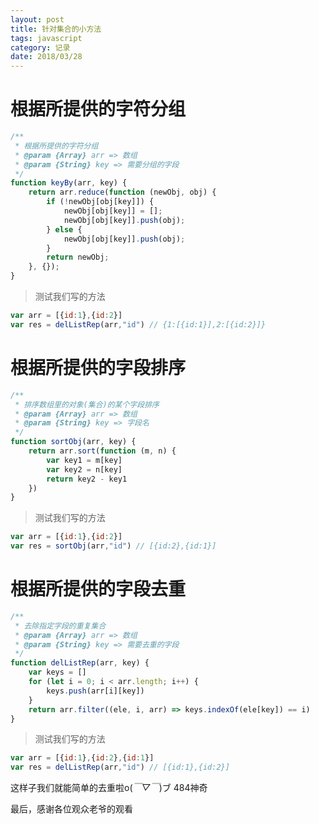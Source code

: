 ```yaml
---
layout: post
title: 针对集合的小方法
tags: javascript
category: 记录
date: 2018/03/28
---
```


# 根据所提供的字符分组

```javascript
/**
 * 根据所提供的字符分组
 * @param {Array} arr => 数组
 * @param {String} key => 需要分组的字段 
 */
function keyBy(arr, key) {
    return arr.reduce(function (newObj, obj) {
        if (!newObj[obj[key]]) {
            newObj[obj[key]] = [];
            newObj[obj[key]].push(obj);
        } else {
            newObj[obj[key]].push(obj);
        }
        return newObj;
    }, {});
}
```

> 测试我们写的方法

```javascript
var arr = [{id:1},{id:2}]
var res = delListRep(arr,"id") // {1:[{id:1}],2:[{id:2}]}
```

# 根据所提供的字段排序

```javascript
/**
 * 排序数组里的对象(集合)的某个字段排序
 * @param {Array} arr => 数组
 * @param {String} key => 字段名
 */
function sortObj(arr, key) {
    return arr.sort(function (m, n) {
        var key1 = m[key]
        var key2 = n[key]
        return key2 - key1
    })
}
```

> 测试我们写的方法

```javascript
var arr = [{id:1},{id:2}]
var res = sortObj(arr,"id") // [{id:2},{id:1}]
```

# 根据所提供的字段去重

```javascript
/**
 * 去除指定字段的重复集合
 * @param {Array} arr => 数组
 * @param {String} key => 需要去重的字段
 */
function delListRep(arr, key) {
    var keys = []
    for (let i = 0; i < arr.length; i++) {
        keys.push(arr[i][key])
    }
    return arr.filter((ele, i, arr) => keys.indexOf(ele[key]) == i)
}
```

> 测试我们写的方法

```javascript
var arr = [{id:1},{id:2},{id:1}]
var res = delListRep(arr,"id") // [{id:1},{id:2}]
```

这样子我们就能简单的去重啦o(*￣▽￣*)ブ 484神奇

最后，感谢各位观众老爷的观看
